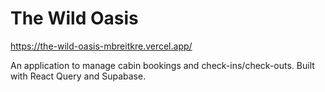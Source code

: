 # The Wild Oasis

https://the-wild-oasis-mbreitkre.vercel.app/

An application to manage cabin bookings and check-ins/check-outs. Built with React Query and Supabase.
